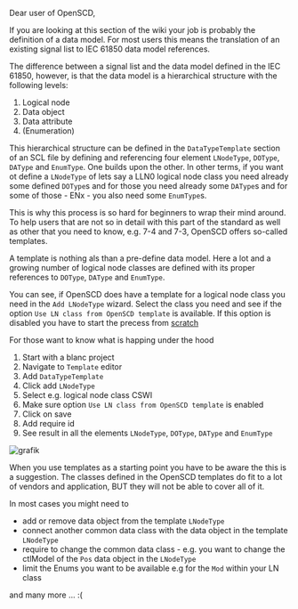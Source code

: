 Dear user of OpenSCD,

If you are looking at this section of the wiki your job is probably the definition of a data model. For most users this means the translation of an existing signal list to IEC 61850 data model references.

The difference between a signal list and the data model defined in the IEC 61850, however, is that the data model is a hierarchical structure with the following levels:

1. Logical node
2. Data object
3. Data attribute
4. (Enumeration)

This hierarchical structure can be defined in the `DataTypeTemplate` section of an SCL file by defining and referencing four element `LNodeType`, `DOType`, `DAType` and `EnumType`. One builds upon the other. In other terms, if you want ot define a `LNodeType` of lets say a LLN0 logical node class you need already some defined `DOType`s and for those you need already some `DAType`s and for some of those - ENx - you also need some `EnumType`s.

This is why this process is so hard for beginners to wrap their mind around. To help users that are not so in detail with this part of the standard as well as other that you need to know, e.g. 7-4 and 7-3, OpenSCD offers so-called templates.

A template is nothing als than a pre-define data model. Here a lot and a growing number of logical node classes are defined with its proper references to `DOType`, `DAType` and `EnumType`.

You can see, if OpenSCD does have a template for a logical node class you need in the `Add LNodeType` wizard. Select the class you need and see if the option `Use LN class from OpenSCD template` is available. If this option is disabled you have to start the precess from [scratch](https://github.com/openscd/open-scd/wiki/StartFromScratch)

For those want to know what is happing under the hood

1. Start with a blanc project
2. Navigate to `Template` editor
3. Add `DataTypeTemplate`
4. Click add `LNodeType`
5. Select e.g. logical node class CSWI
6. Make sure option `Use LN class from OpenSCD template` is enabled
7. Click on save
8. Add require id
9. See result in all the elements `LNodeType`, `DOType`, `DAType` and `EnumType`

![grafik](https://user-images.githubusercontent.com/66802940/131648443-6467de5d-ce80-474a-a369-00799db522ff.png)

When you use templates as a starting point you have to be aware the this is a suggestion. The classes defined in the OpenSCD templates do fit to a lot of vendors and application, BUT they will not be able to cover all of it.

In most cases you might need to

- add or remove data object from the template `LNodeType`
- connect another common data class with the data object in the template `LNodeType`
- require to change the common data class - e.g. you want to change the ctlModel of the `Pos` data object in the `LNodeType`
- limit the Enums you want to be available e.g for the `Mod` within your LN class

and many more ... :(
